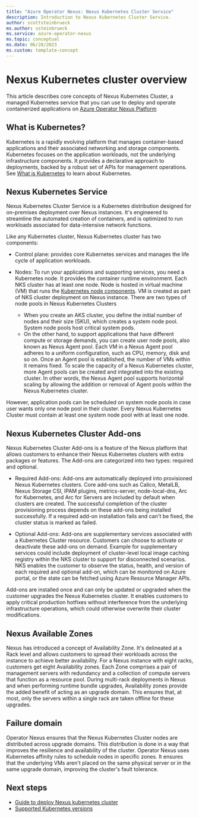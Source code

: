 ```yaml
---
title: "Azure Operator Nexus: Nexus Kubernetes Cluster Service"
description: Introduction to Nexus Kubernetes Cluster Service.
author: scottsteinbrueck
ms.author: ssteinbrueck
ms.service: azure-operator-nexus
ms.topic: conceptual
ms.date: 06/28/2023
ms.custom: template-concept
---
```


# Nexus Kubernetes cluster overview

This article describes core concepts of Nexus Kubernetes Cluster, a managed Kubernetes service that you can use to deploy and operate containerized applications on [Azure Operator Nexus Platform](./overview.md)

## What is Kubernetes?

Kubernetes is a rapidly evolving platform that manages container-based applications and their associated networking and storage components.
Kubernetes focuses on the application workloads, not the underlying infrastructure components. It provides a declarative approach to
deployments, backed by a robust set of APIs for management operations. See [What is Kubernetes](/azure/aks/concepts-clusters-workloads#what-is-kubernetes) to learn about Kubernetes.

## Nexus Kubernetes Service

Nexus Kubernetes Cluster Service is a Kubernetes distribution designed for on-premises deployment over Nexus instances. It's engineered to streamline the automated creation of containers, and is optimized to run workloads associated for data-intensive network functions.

Like any Kubernetes cluster, Nexus Kubernetes cluster has two components:

* Control plane: provides core Kubernetes services and manages the life cycle of application workloads.

* Nodes: To run your applications and supporting services, you need a Kubernetes node. It provides the container runtime environment.
Each NKS cluster has at least one node. Node is hosted in virtual machine (VM) that runs the [Kubernetes node components](/azure/aks/concepts-clusters-workloads#nodes). 
VM is created as part of NKS cluster deployment on Nexus instance. There are two types of node pools in Nexus Kubernetes Clusters

  * When you create an AKS cluster, you define the initial number of nodes and their size (SKU), which creates a system node pool. System node pools host critical system pods.
  * On the other hand, to support applications that have different compute or storage demands, you can create user node pools, also known as Nexus Agent pool. Each VM in a Nexus Agent pool adheres to a uniform configuration, such as CPU, memory, disk and so on. Once an Agent pool is established, the number of VMs within it remains fixed. To scale the capacity of a Nexus Kubernetes cluster, more Agent pools can be created and integrated into the existing cluster. In other words, the Nexus Agent pool supports horizontal scaling by allowing the addition or removal of Agent pools within the Nexus Kubernetes cluster.

However, application pods can be scheduled on system node pools in case user wants only one node pool in their cluster. Every Nexus Kubernetes Cluster must
contain at least one system node pool with at least one node.

## Nexus Kubernetes Cluster Add-ons

Nexus Kubernetes Cluster Add-ons is a feature of the Nexus platform that allows customers to enhance their Nexus Kubernetes clusters with extra packages or features. The Add-ons are categorized into two types: required and optional.

* Required Add-ons: Add-ons are automatically deployed into provisioned Nexus Kubernetes clusters. Core add-ons such as Calico, MetalLB, Nexus Storage CSI, IPAM plugins, metrics-server, node-local-dns, Arc for Kubernetes,
and Arc for Servers are included by default when clusters are created. The successful completion of the cluster provisioning process depends on these add-ons being installed successfully. If a required add-on installation fails and can't be fixed, the cluster status is marked as failed.

* Optional Add-ons: Add-ons are supplementary services associated with a Kubernetes Cluster resource. Customers can choose to activate or deactivate these add-ons on demand.
Example for supplementary services could include deployment of cluster-level local image caching registry within the NKS cluster to support for disconnected scenarios. NKS enables the customer to observe the status, health,
and version of each required and optional add-on, which can be monitored on Azure portal, or the state can be fetched using Azure Resource Manager APIs.

Add-ons are installed once and can only be updated or upgraded when the customer upgrades the Nexus Kubernetes cluster. It enables customers to apply critical production hotfixes without interference from the underlying infrastructure operations, which could otherwise overwrite their cluster modifications.

## Nexus Available Zones

Nexus has introduced a concept of Availability Zone. It's delineated at a Rack level and allows customers to spread their workloads across the instance to achieve better availability. For a Nexus instance with eight racks, customers get eight Availability zones.
Each Zone comprises a pair of management servers with redundancy and a collection of compute servers that function as a resource pool.
During multi-rack deployments in Nexus and when performing runtime bundle upgrades, Availability zones provide the added benefit of acting as an upgrade domain. This ensures that, at most, only the servers within a single rack are taken offline for these upgrades.

## Failure domain

Operator Nexus ensures that the Nexus Kubernetes Cluster nodes are distributed across upgrade domains. This distribution is done in a way that improves the resilience and availability of the cluster. Operator Nexus uses Kubernetes affinity rules to schedule nodes in specific zones. It ensures that the underlying VMs aren't placed on the same physical server or in the same upgrade domain, improving the cluster's fault tolerance.

## Next steps

  * [Guide to deploy Nexus kubernetes cluster](./quickstarts-kubernetes-cluster-deployment-bicep.md)
  * [Supported Kubernetes versions](./reference-nexus-kubernetes-cluster-supported-versions.md)
